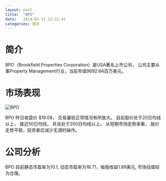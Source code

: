 ```yaml
---
layout: post
title:  "BPO"
date:   2014-02-17 12:21:41
categories: 观点
---
```


# 简介
BPO（Brookfield Properties Corporation）是USA著名上市公司，
公司主要从事Property Management行业，当前市值9692.64百万美元。

# 市场表现

![BPO](http://finviz.com/chart.ashx?t=BPO&ty=c&ta=1&p=d&s=l)

BPO 昨日收盘价 $19.08，
交易量较正常情况有所放大。
目前股价处于20日均线以上，
接近50日均线，
并且处于200日均线以上。
从短期市场走势来看，
股价走势平稳，投资者应减少无谓的操作。

# 公司分析
BPO 目前静态市盈率为10.1, 动态市盈率为18.71，每股收益1.89美元,
市场估值较为合理。
